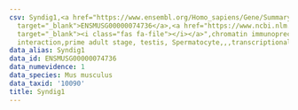 ```yaml
---
csv: Syndig1,<a href="https://www.ensembl.org/Homo_sapiens/Gene/Summary?db=core;g=ENSMUSG00000074736"
  target="_blank">ENSMUSG00000074736</a>,<a href="https://www.ncbi.nlm.nih.gov/pubmed/25450459"
  target="_blank"><i class="fas fa-file"></i></a>",chromatin immunoprecipitation assay,direct
  interaction,prime adult stage, testis, Spermatocyte,,,transcriptional regulation,
data_alias: Syndig1
data_id: ENSMUSG00000074736
data_numevidence: 1
data_species: Mus musculus
data_taxid: '10090'
title: Syndig1
---
```

